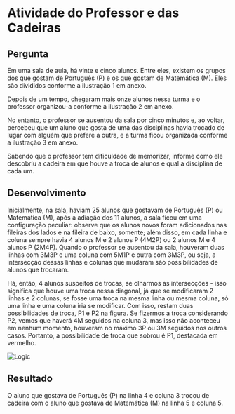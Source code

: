 # Atividade do Professor e das Cadeiras

## Pergunta
Em uma sala de aula, há vinte e cinco alunos.
Entre eles, existem os grupos dos que gostam de Português (P) e os que gostam de Matemática (M).
Eles são divididos conforme a ilustração 1 em anexo.

Depois de um tempo, chegaram mais onze alunos nessa turma e o professor organizou-a conforme a ilustração 2 em anexo.

No entanto, o professor se ausentou da sala por cinco minutos e, ao voltar, percebeu que um aluno que gosta de uma das disciplinas havia trocado de lugar com alguém que prefere a outra, e a turma ficou organizada conforme a ilustração 3 em anexo.

Sabendo que o professor tem dificuldade de memorizar, informe como ele descobriu a cadeira em que houve a troca de alunos e qual a disciplina de cada um.

## Desenvolvimento
Inicialmente, na sala, haviam 25 alunos que gostavam de Português (P) ou Matemática (M), após a adiação dos 11 alunos, a sala ficou em uma configuração peculiar: observe que os alunos novos foram adicionados nas fileiras dos lados e na fileira de baixo, somente; além disso, em cada linha e coluna sempre havia 4 alunos M e 2 alunos P (4M2P) ou 2 alunos M e 4 alunos P (2M4P). Quando o professor se ausentou da sala, houveram duas linhas com 3M3P e uma coluna com 5M1P e outra com 3M3P, ou seja, a intersecção dessas linhas e colunas que mudaram são possibilidades de alunos que trocaram.

Há, então, 4 alunos suspeitos de trocas, se olharmos as intersecções - isso significa que houve uma troca nessa diagonal, já que se modificaram 2 linhas e 2 colunas, se fosse uma troca na mesma linha ou mesma coluna, só uma linha e uma coluna iria se modificar. Com isso, restam duas possibilidades de troca, P1 e P2 na figura. Se fizermos a troca considerando P2, vemos que haverá 4M seguidos na coluna 3, mas isso não aconteceu em nenhum momento, houveram no máximo 3P ou 3M seguidos nos outros casos. Portanto, a possibilidade de troca que sobrou é P1, destacada em vermelho.

![Logic](https://github.com/pedro-varela1/CursoFAP-SoftexPernambuco/assets/93870597/175a51e9-7316-4439-a0f3-f52c15cb73ed)

## Resultado
O aluno que gostava de Português (P) na linha 4 e coluna 3 trocou de cadeira com o aluno que gostava de Matemática (M) na linha 5 e coluna 5.
